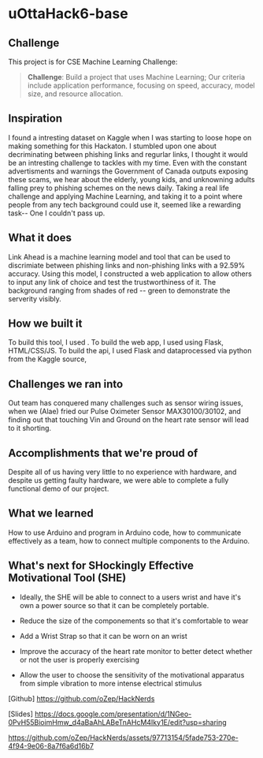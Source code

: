 # uOttaHack6-base

## Challenge
This project is for CSE Machine Learning Challenge:

> **Challenge**: Build a project that uses Machine Learning; Our criteria include application performance, focusing on speed, accuracy, model size, and resource allocation.

## Inspiration
I found a intresting dataset on Kaggle when I was starting to loose hope on making something for this Hackaton. I stumbled upon one about decriminating between phishing links and regurlar links, I thought it would be an intresting challenge to tackles with my time. Even with the constant advertisments and warnings the Government of Canada outputs exposing these scams, we hear about the elderly, young kids, and unknowning adults falling prey to phishing schemes on the news daily. Taking a real life challenge and applying Machine Learning, and taking it to a point where people from any tech background could use it, seemed like a rewarding task-- One I couldn't pass up.

## What it does
Link Ahead is a machine learning model and tool that can be used to discrimiate between phishing links and non-phishing links with a 92.59% accuracy. Using this model, I constructed a web application to allow others to input any link of choice and test the trustworthiness of it. The background ranging from shades of red -- green to demonstrate the serverity visibly. 

## How we built it
To build this tool, I used . To build the web app, I used using Flask, HTML/CSS/JS. To build the api, I used Flask and dataprocessed via python from the Kaggle source, 

## Challenges we ran into
Out team has conquered many challenges such as sensor wiring issues,
when we (Alae) fried our Pulse Oximeter Sensor MAX30100/30102,
and finding out that touching Vin and Ground on the heart rate sensor will lead to it shorting.

## Accomplishments that we're proud of
Despite all of us having very little to no experience with hardware, and despite us getting faulty hardware, we were able to complete a fully functional demo of our project.

## What we learned
How to use Arduino and program in Arduino code, how to communicate effectively as a team, how to connect multiple components to the Arduino.

## What's next for SHockingly Effective Motivational Tool (SHE)
- Ideally, the SHE will be able to connect to a users wrist and have it's own a power source so that it can be completely portable.

- Reduce the size of the componements so that it's comfortable to wear

- Add a Wrist Strap so that it can be worn on an wrist
  
- Improve the accuracy of the heart rate monitor to better detect whether or not the user is properly exercising

- Allow the user to choose the sensitivity of the motivational apparatus from simple vibration to more intense electrical stimulus
  
[Github] https://github.com/oZep/HackNerds

[Slides] https://docs.google.com/presentation/d/1NGeo-0PvH55BioimHmw_d4aBaAhLABeTnAHcM4Iky1E/edit?usp=sharing

https://github.com/oZep/HackNerds/assets/97713154/5fade753-270e-4f94-9e06-8a7f6a6d16b7
